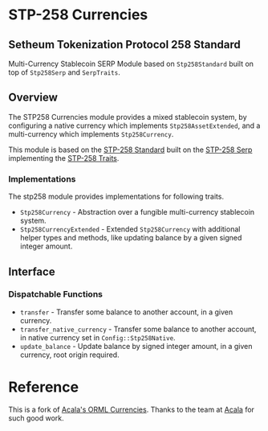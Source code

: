  # STP-258 Currencies
 ## Setheum Tokenization Protocol 258 Standard
 Multi-Currency Stablecoin SERP Module based on `Stp258Standard` built on top of `Stp258Serp` and `SerpTraits`.

 ## Overview

 The STP258 Currencies module provides a mixed stablecoin system, by configuring a
 native currency which implements `Stp258AssetExtended`, and a
 multi-currency which implements `Stp258Currency`.

 This module is based on the [STP-258 Standard](https://github.com/Setheum-Labs/stp258-standard) built on the [STP-258 Serp](https://github.com/Setheum-Labs/stp258-serp) implementing the [STP-258 Traits](https://github.com/Setheum-Labs/serp-traits).

 ### Implementations

 The stp258 module provides implementations for following traits.

 - `Stp258Currency` - Abstraction over a fungible multi-currency stablecoin system.
 - `Stp258CurrencyExtended` - Extended `Stp258Currency` with additional helper
   types and methods, like updating balance
 by a given signed integer amount.

 ## Interface

 ### Dispatchable Functions

 - `transfer` - Transfer some balance to another account, in a given
   currency.
 - `transfer_native_currency` - Transfer some balance to another account, in
   native currency set in
 `Config::Stp258Native`.
 - `update_balance` - Update balance by signed integer amount, in a given
   currency, root origin required.

# Reference

This is a fork of [Acala's ORML Currencies](https://github.com/open-web3-stack/open-runtime-module-library/tree/master/currencies). Thanks to the team at [Acala](https://github.com/AcalaNetwork/Acala) for such good work.
